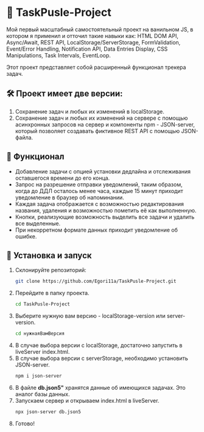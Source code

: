 # 📝 TaskPusle-Project
Мой первый масштабный самостоятельный проект на ванильном JS, в котором я применил и отточил такие навыки как: HTML DOM API, Async/Await, REST API, LocalStorage/ServerStorage, FormValidation, Event/Error Handling, Notification API, Data Entries Display, CSS Manipulations, Task Intervals, EventLoop.

Этот проект представляет собой расширенный функционал трекера задач.

## 🛠 Проект имеет две версии:

1) Сохранение задач и любых их изменений в localStorage.
2) Сохранение задач и любых их изменений на сервере с помощью асинхронных запросов на сервер и компоненты npm - JSON-server, который позволяет создавать фиктивное REST API с помощью JSON-файла.

## 📌 Функционал 

- Добавление задачи с опцией установки дедлайна и отслеживания оставшегося времени до его конца.
- Запрос на разрешение отправки уведомлений, таким образом, когда до ДДЛ осталось менее часа, каждые 15 минут приходит уведомление в браузер об напоминании.  
- Каждая задача отображается с возможностью редактирования названия, удаления и возможностью пометить её как выполненную.  
- Кнопки, реализующие возможность выделить все задачи и удалить все выделенные.
- При некорретном формате данных приходит уведомление об ошибке.

## 🚀 Установка и запуск 

1. Склонируйте репозиторий:
   ```sh
   git clone https://github.com/Egori11a/TaskPusle-Project.git
   ```
2. Перейдите в папку проекта.
   ```sh
   cd TaskPusle-Project
   ```
3. Выберите нужную вам версию - localStorage-version или server-version.
   ```sh
   cd нужнаяВамВерсия
   ```
4. В случае выбора версии с localStorage, достаточно запустить в liveServer index.html.
5. В случае выбора версии с serverStorage, необходимо установить JSON-server.
   ```sh
   npm i json-server
   ```
6. В файле **db.json5"** хранятся данные об имеющихся задачах. Это аналог базы данных.
7. Запускаем сервер и открываем index.html в liveServer.
   ```sh
   npx json-server db.json5
   ```
8. Готово!
